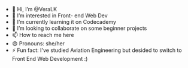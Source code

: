 - 👋 Hi, I’m @VeraLK
- 👀 I’m interested in Front- end Web Dev
- 🌱 I’m currently learning it on Codecademy
- 💞️ I’m looking to collaborate on some beginner projects
- 📫 How to reach me here
- 😄 Pronouns: she/her
- ⚡ Fun fact: I've studied Aviation Engineering but desided to switch to Front End Web Development :)

<!---
VeraLK/VeraLK is a ✨ special ✨ repository because its `README.md` (this file) appears on your GitHub profile.
You can click the Preview link to take a look at your changes.
--->
